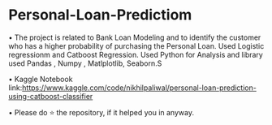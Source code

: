 # Personal-Loan-Predictiom
• The project is related to Bank Loan Modeling and to identify the customer who has a higher probability of purchasing the Personal Loan.
Used Logistic regressionm and  Catboost Regression.
Used Python for Analysis and library used Pandas , Numpy , Matlplotlib, Seaborn.S 

• Kaggle Notebook link:https://www.kaggle.com/code/nikhilpaliwal/personal-loan-prediction-using-catboost-classifier

• Please do ⭐ the repository, if it helped you in anyway.

